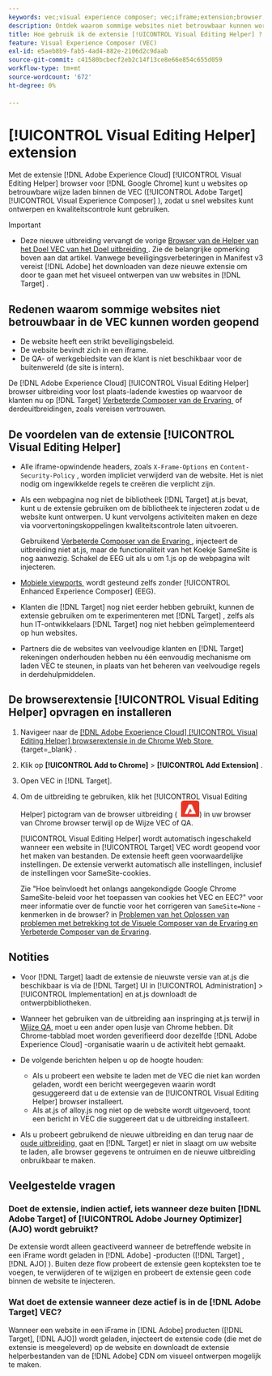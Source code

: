 ```yaml
---
keywords: vec;visual experience composer; vec;iframe;extension;browser;faq
description: Ontdek waarom sommige websites niet betrouwbaar kunnen worden geopend in de [!UICONTROL Visual Experience Composer] (VEC). Met de browserextensie [!UICONTROL Visual Editing Helper] kunt u websites betrouwbaar laden binnen de VEC.
title: Hoe gebruik ik de extensie [!UICONTROL Visual Editing Helper] ?
feature: Visual Experience Composer (VEC)
exl-id: e5aeb8b9-fab5-4ad4-882e-2106d2c9daab
source-git-commit: c41580bcbecf2eb2c14f13ce8e66e854c655d059
workflow-type: tm+mt
source-wordcount: '672'
ht-degree: 0%

---
```


# [!UICONTROL Visual Editing Helper] extension

Met de extensie [!DNL Adobe Experience Cloud] [!UICONTROL Visual Editing Helper] browser voor [!DNL Google Chrome] kunt u websites op betrouwbare wijze laden binnen de VEC ([!UICONTROL Adobe Target] [!UICONTROL Visual Experience Composer] ), zodat u snel websites kunt ontwerpen en kwaliteitscontrole kunt gebruiken.

>[!IMPORTANT]
>
>* Deze nieuwe uitbreiding vervangt de vorige [&#x200B; Browser van de Helper van het Doel VEC van het Doel uitbreiding &#x200B;](/help/main/c-experiences/c-visual-experience-composer/r-troubleshoot-composer/vec-helper-browser-extension.md). Zie de belangrijke opmerking boven aan dat artikel. Vanwege beveiligingsverbeteringen in Manifest v3 vereist [!DNL Adobe] het downloaden van deze nieuwe extensie om door te gaan met het visueel ontwerpen van uw websites in [!DNL Target] .

## Redenen waarom sommige websites niet betrouwbaar in de VEC kunnen worden geopend

* De website heeft een strikt beveiligingsbeleid.
* De website bevindt zich in een iframe.
* De QA- of werkgebiedsite van de klant is niet beschikbaar voor de buitenwereld (de site is intern).

De [!DNL Adobe Experience Cloud] [!UICONTROL Visual Editing Helper] browser uitbreiding voor lost plaats-ladende kwesties op waarvoor de klanten nu op [!DNL Target] [&#x200B; Verbeterde Composer van de Ervaring &#x200B;](/help/main/administrating-target/visual-experience-composer-set-up.md#eec) of derdeuitbreidingen, zoals vereisen vertrouwen.

## De voordelen van de extensie [!UICONTROL Visual Editing Helper]

* Alle iframe-opwindende headers, zoals `X-Frame-Options` en `Content-Security-Policy` , worden impliciet verwijderd van de website. Het is niet nodig om ingewikkelde regels te creëren die verplicht zijn.
* Als een webpagina nog niet de bibliotheek [!DNL Target] at.js bevat, kunt u de extensie gebruiken om de bibliotheek te injecteren zodat u de website kunt ontwerpen. U kunt vervolgens activiteiten maken en deze via voorvertoningskoppelingen kwaliteitscontrole laten uitvoeren.

  Gebruikend [&#x200B; Verbeterde Composer van de Ervaring &#x200B;](/help/main/administrating-target/visual-experience-composer-set-up.md#eec), injecteert de uitbreiding niet at.js, maar de functionaliteit van het Koekje SameSite is nog aanwezig. Schakel de EEG uit als u om 1.js op de webpagina wilt injecteren.

* [&#x200B; Mobiele viewports &#x200B;](/help/main/c-experiences/c-visual-experience-composer/mobile-viewports.md) wordt gesteund zelfs zonder [!UICONTROL Enhanced Experience Composer] (EEG).
* Klanten die [!DNL Target] nog niet eerder hebben gebruikt, kunnen de extensie gebruiken om te experimenteren met [!DNL Target] , zelfs als hun IT-ontwikkelaars [!DNL Target] nog niet hebben geïmplementeerd op hun websites.
* Partners die de websites van veelvoudige klanten en [!DNL Target] rekeningen onderhouden hebben nu één eenvoudig mechanisme om laden VEC te steunen, in plaats van het beheren van veelvoudige regels in derdehulpmiddelen.

## De browserextensie [!UICONTROL Visual Editing Helper] opvragen en installeren

1. Navigeer naar de [[!DNL Adobe Experience Cloud] [!UICONTROL Visual Editing Helper] browserextensie in de Chrome Web Store &#x200B;](https://chrome.google.com/webstore/detail/adobe-experience-cloud-vi/kgmjjkfjacffaebgpkpcllakjifppnca){target=_blank} .
1. Klik op **[!UICONTROL Add to Chrome]** > **[!UICONTROL Add Extension]** .
1. Open VEC in [!DNL Target].
1. Om de uitbreiding te gebruiken, klik het [!UICONTROL Visual Editing Helper] pictogram van de browser uitbreiding ( ![&#x200B; Visuele het Uitgeven pictogram van de Uitbreiding &#x200B;](/help/main/c-experiences/c-visual-experience-composer/r-troubleshoot-composer/assets/visual-editing-helper.png)) in uw browser van Chrome browser terwijl op de Wijze VEC of QA.

   [!UICONTROL Visual Editing Helper] wordt automatisch ingeschakeld wanneer een website in [!UICONTROL Target] VEC wordt geopend voor het maken van bestanden. De extensie heeft geen voorwaardelijke instellingen. De extensie verwerkt automatisch alle instellingen, inclusief de instellingen voor SameSite-cookies.

   Zie &quot;Hoe beïnvloedt het onlangs aangekondigde Google Chrome SameSite-beleid voor het toepassen van cookies het VEC en EEC?&quot; voor meer informatie over de functie voor het corrigeren van `SameSite=None` -kenmerken in de browser? in [&#x200B; Problemen van het Oplossen van problemen met betrekking tot de Visuele Composer van de Ervaring en Verbeterde Composer van de Ervaring &#x200B;](/help/main/c-experiences/c-visual-experience-composer/r-troubleshoot-composer/issues-related-to-the-visual-experience-composer-vec-and-enhanced-experience-composer-eec.md).

## Notities

* Voor [!DNL Target] laadt de extensie de nieuwste versie van at.js die beschikbaar is via de [!DNL Target] UI in [!UICONTROL Administration] > [!UICONTROL Implementation] en at.js downloadt de ontwerpbibliotheken.
* Wanneer het gebruiken van de uitbreiding aan inspringing at.js terwijl in [&#x200B; Wijze QA &#x200B;](/help/main/c-activities/c-activity-qa/activity-qa.md), moet u een ander open lusje van Chrome hebben. Dit Chrome-tabblad moet worden geverifieerd door dezelfde [!DNL Adobe Experience Cloud] -organisatie waarin u de activiteit hebt gemaakt.
* De volgende berichten helpen u op de hoogte houden:

   * Als u probeert een website te laden met de VEC die niet kan worden geladen, wordt een bericht weergegeven waarin wordt gesuggereerd dat u de extensie van de [!UICONTROL Visual Editing Helper] browser installeert.
   * Als at.js of alloy.js nog niet op de website wordt uitgevoerd, toont een bericht in VEC die suggereert dat u de uitbreiding installeert.
* Als u probeert gebruikend de nieuwe uitbreiding en dan terug naar de [&#x200B; oude uitbreiding &#x200B;](/help/main/c-experiences/c-visual-experience-composer/r-troubleshoot-composer/vec-helper-browser-extension.md) gaat en [!DNL Target] er niet in slaagt om uw website te laden, alle browser gegevens te ontruimen en de nieuwe uitbreiding onbruikbaar te maken.

## Veelgestelde vragen

### Doet de extensie, indien actief, iets wanneer deze buiten [!DNL Adobe Target] of [!UICONTROL Adobe Journey Optimizer] (AJO) wordt gebruikt?

De extensie wordt alleen geactiveerd wanneer de betreffende website in een iFrame wordt geladen in [!DNL Adobe] -producten ([!DNL Target] , [!DNL AJO] ). Buiten deze flow probeert de extensie geen kopteksten toe te voegen, te verwijderen of te wijzigen en probeert de extensie geen code binnen de website te injecteren.

### Wat doet de extensie wanneer deze actief is in de [!DNL Adobe Target] VEC?

Wanneer een website in een iFrame in [!DNL Adobe] producten ([!DNL Target], [!DNL AJO]) wordt geladen, injecteert de extensie code (die met de extensie is meegeleverd) op de website en downloadt de extensie helperbestanden van de [!DNL Adobe] CDN om visueel ontwerpen mogelijk te maken.
